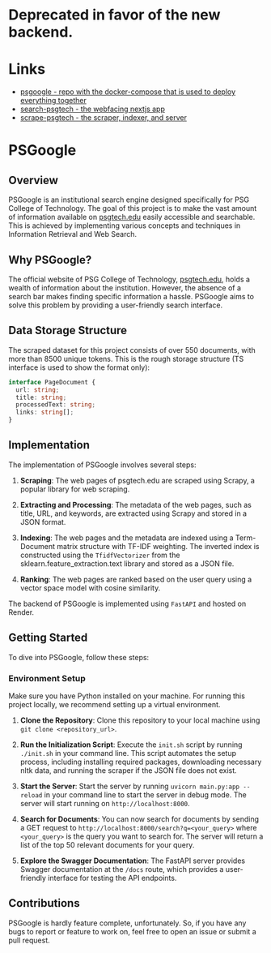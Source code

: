 # Deprecated in favor of the new backend.

# Links

- [psgoogle - repo with the docker-compose that is used to deploy everything together](https://github.com/jassuwu/psgoogle)
- [search-psgtech - the webfacing nextjs app](https://github.com/jassuwu/search-psgtech)
- [scrape-psgtech - the scraper, indexer, and server](https://github.com/jassuwu/scrape-psgtech)

# PSGoogle

## Overview

PSGoogle is an institutional search engine designed specifically for PSG College of Technology. The goal of this project is to make the vast amount of information available on [psgtech.edu](https://psgtech.edu) easily accessible and searchable. This is achieved by implementing various concepts and techniques in Information Retrieval and Web Search.

## Why PSGoogle?

The official website of PSG College of Technology, [psgtech.edu](https://psgtech.edu), holds a wealth of information about the institution. However, the absence of a search bar makes finding specific information a hassle. PSGoogle aims to solve this problem by providing a user-friendly search interface.

## Data Storage Structure

The scraped dataset for this project consists of over 550 documents, with more than 8500 unique tokens. This is the rough storage structure (TS interface is used to show the format only):

```ts
interface PageDocument {
  url: string;
  title: string;
  processedText: string;
  links: string[];
}
```

## Implementation

The implementation of PSGoogle involves several steps:

1. **Scraping**: The web pages of psgtech.edu are scraped using Scrapy, a popular library for web scraping.

2. **Extracting and Processing**: The metadata of the web pages, such as title, URL, and keywords, are extracted using Scrapy and stored in a JSON format.

3. **Indexing**: The web pages and the metadata are indexed using a Term-Document matrix structure with TF-IDF weighting. The inverted index is constructed using the `TfidfVectorizer` from the sklearn.feature_extraction.text library and stored as a JSON file.

4. **Ranking**: The web pages are ranked based on the user query using a vector space model with cosine similarity.

The backend of PSGoogle is implemented using `FastAPI` and hosted on Render.

## Getting Started

To dive into PSGoogle, follow these steps:

### **Environment Setup**

Make sure you have Python installed on your machine. For running this project locally, we recommend setting up a virtual environment.

1. **Clone the Repository**: Clone this repository to your local machine using `git clone <repository_url>`.

2. **Run the Initialization Script**: Execute the `init.sh` script by running `./init.sh` in your command line. This script automates the setup process, including installing required packages, downloading necessary nltk data, and running the scraper if the JSON file does not exist.

3. **Start the Server**: Start the server by running `uvicorn main.py:app --reload` in your command line to start the server in debug mode. The server will start running on `http://localhost:8000`.

4. **Search for Documents**: You can now search for documents by sending a GET request to `http://localhost:8000/search?q=<your_query>` where `<your_query>` is the query you want to search for. The server will return a list of the top 50 relevant documents for your query.

5. **Explore the Swagger Documentation**: The FastAPI server provides Swagger documentation at the `/docs` route, which provides a user-friendly interface for testing the API endpoints.

## Contributions

PSGoogle is hardly feature complete, unfortunately. So, if you have any bugs to report or feature to work on, feel free to open an issue or submit a pull request.
